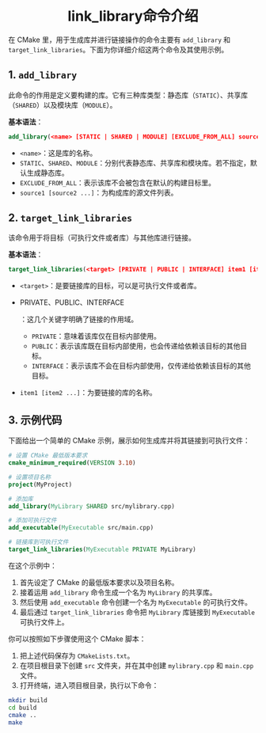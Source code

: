 <h1 align="center">link_library命令介绍</h1>








在 CMake 里，用于生成库并进行链接操作的命令主要有 `add_library` 和 `target_link_libraries`。下面为你详细介绍这两个命令及其使用示例。

## 1. `add_library`

此命令的作用是定义要构建的库。它有三种库类型：静态库（`STATIC`）、共享库（`SHARED`）以及模块库（`MODULE`）。



**基本语法**：

```cmake
add_library(<name> [STATIC | SHARED | MODULE] [EXCLUDE_FROM_ALL] source1 [source2 ...])
```

- `<name>`：这是库的名称。
- `STATIC`、`SHARED`、`MODULE`：分别代表静态库、共享库和模块库。若不指定，默认生成静态库。
- `EXCLUDE_FROM_ALL`：表示该库不会被包含在默认的构建目标里。
- `source1 [source2 ...]`：为构成库的源文件列表。



## 2. `target_link_libraries`

该命令用于将目标（可执行文件或者库）与其他库进行链接。

**基本语法**：

```cmake
target_link_libraries(<target> [PRIVATE | PUBLIC | INTERFACE] item1 [item2 ...])
```

- `<target>`：是要链接库的目标，可以是可执行文件或者库。

- PRIVATE、PUBLIC、INTERFACE

  ：这几个关键字明确了链接的作用域。

  - `PRIVATE`：意味着该库仅在目标内部使用。
  - `PUBLIC`：表示该库既在目标内部使用，也会传递给依赖该目标的其他目标。
  - `INTERFACE`：表示该库不会在目标内部使用，仅传递给依赖该目标的其他目标。

- `item1 [item2 ...]`：为要链接的库的名称。



## 3. 示例代码

下面给出一个简单的 CMake 示例，展示如何生成库并将其链接到可执行文件：

```cmake
# 设置 CMake 最低版本要求
cmake_minimum_required(VERSION 3.10)

# 设置项目名称
project(MyProject)

# 添加库
add_library(MyLibrary SHARED src/mylibrary.cpp)

# 添加可执行文件
add_executable(MyExecutable src/main.cpp)

# 链接库到可执行文件
target_link_libraries(MyExecutable PRIVATE MyLibrary)    
```



在这个示例中：

1. 首先设定了 CMake 的最低版本要求以及项目名称。
2. 接着运用 `add_library` 命令生成一个名为 `MyLibrary` 的共享库。
3. 然后使用 `add_executable` 命令创建一个名为 `MyExecutable` 的可执行文件。
4. 最后通过 `target_link_libraries` 命令把 `MyLibrary` 库链接到 `MyExecutable` 可执行文件上。

你可以按照如下步骤使用这个 CMake 脚本：

1. 把上述代码保存为 `CMakeLists.txt`。
2. 在项目根目录下创建 `src` 文件夹，并在其中创建 `mylibrary.cpp` 和 `main.cpp` 文件。
3. 打开终端，进入项目根目录，执行以下命令：

```bash
mkdir build
cd build
cmake ..
make
```

